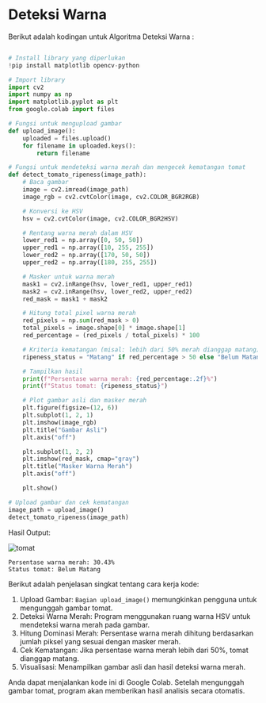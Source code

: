 # Deteksi Warna
Berikut adalah kodingan untuk Algoritma Deteksi Warna :
```python

# Install library yang diperlukan
!pip install matplotlib opencv-python

# Import library
import cv2
import numpy as np
import matplotlib.pyplot as plt
from google.colab import files

# Fungsi untuk mengupload gambar
def upload_image():
    uploaded = files.upload()
    for filename in uploaded.keys():
        return filename

# Fungsi untuk mendeteksi warna merah dan mengecek kematangan tomat
def detect_tomato_ripeness(image_path):
    # Baca gambar
    image = cv2.imread(image_path)
    image_rgb = cv2.cvtColor(image, cv2.COLOR_BGR2RGB)

    # Konversi ke HSV
    hsv = cv2.cvtColor(image, cv2.COLOR_BGR2HSV)

    # Rentang warna merah dalam HSV
    lower_red1 = np.array([0, 50, 50])
    upper_red1 = np.array([10, 255, 255])
    lower_red2 = np.array([170, 50, 50])
    upper_red2 = np.array([180, 255, 255])

    # Masker untuk warna merah
    mask1 = cv2.inRange(hsv, lower_red1, upper_red1)
    mask2 = cv2.inRange(hsv, lower_red2, upper_red2)
    red_mask = mask1 + mask2

    # Hitung total pixel warna merah
    red_pixels = np.sum(red_mask > 0)
    total_pixels = image.shape[0] * image.shape[1]
    red_percentage = (red_pixels / total_pixels) * 100

    # Kriteria kematangan (misal: lebih dari 50% merah dianggap matang)
    ripeness_status = "Matang" if red_percentage > 50 else "Belum Matang"

    # Tampilkan hasil
    print(f"Persentase warna merah: {red_percentage:.2f}%")
    print(f"Status tomat: {ripeness_status}")

    # Plot gambar asli dan masker merah
    plt.figure(figsize=(12, 6))
    plt.subplot(1, 2, 1)
    plt.imshow(image_rgb)
    plt.title("Gambar Asli")
    plt.axis("off")

    plt.subplot(1, 2, 2)
    plt.imshow(red_mask, cmap="gray")
    plt.title("Masker Warna Merah")
    plt.axis("off")

    plt.show()

# Upload gambar dan cek kematangan
image_path = upload_image()
detect_tomato_ripeness(image_path)
```
Hasil Output: 

![tomat](https://github.com/user-attachments/assets/2303d876-6b04-4b35-a26c-b271a6ee37db)
```
Persentase warna merah: 30.43%
Status tomat: Belum Matang
```
Berikut adalah penjelasan singkat tentang cara kerja kode:

1. Upload Gambar: ```Bagian upload_image()``` memungkinkan pengguna untuk mengunggah gambar tomat.<br>
2. Deteksi Warna Merah: Program menggunakan ruang warna HSV untuk mendeteksi warna merah pada gambar.<br>
4. Hitung Dominasi Merah: Persentase warna merah dihitung berdasarkan jumlah piksel yang sesuai dengan masker merah.<br>
5. Cek Kematangan: Jika persentase warna merah lebih dari 50%, tomat dianggap matang.<br>
6. Visualisasi: Menampilkan gambar asli dan hasil deteksi warna merah.<br>

Anda dapat menjalankan kode ini di Google Colab. Setelah mengunggah gambar tomat, program akan memberikan hasil analisis secara otomatis.
